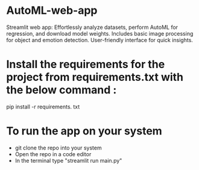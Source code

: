 # AutoML-web-app
Streamlit web app: Effortlessly analyze datasets, perform AutoML for regression, and download model weights. Includes basic image processing for object and emotion detection. User-friendly interface for quick insights.
# Install the requirements for the project from requirements.txt with the below command :
 pip install -r requirements. txt
# To run the app on your system
- git clone the repo into your system
- Open the repo in a code editor
- In the terminal type "streamlit run main.py"
  
